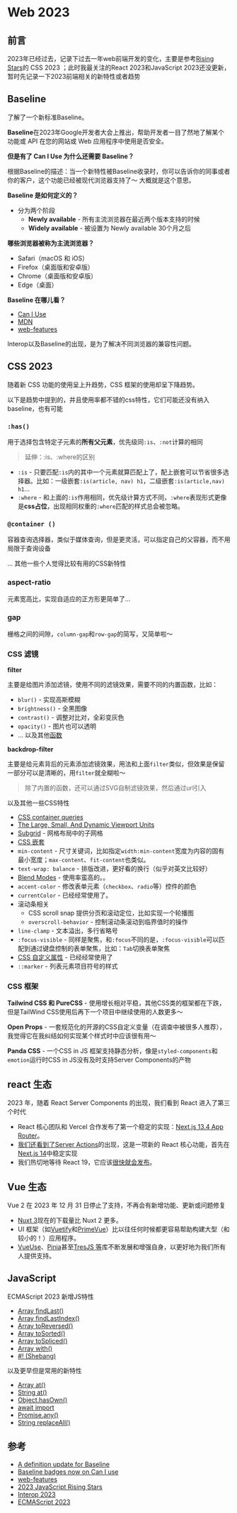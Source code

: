 # Web 2023

## 前言

2023年已经过去，记录下过去一年web前端开发的变化，主要是参考[Rising Stars](https://wpt.fyi/interop-2023)的 CSS 2023 ；此时我最关注的React 2023和JavaScript 2023还没更新，暂时先记录一下2023前端相关的新特性或者趋势

## Baseline

了解了一个新标准Baseline。

**Baseline**在2023年Google开发者大会上推出，帮助开发者一目了然地了解某个功能或 API 在您的网站或 Web 应用程序中使用是否安全。

**但是有了 Can I Use 为什么还需要 Baseline？**

根据Baseline的描述：当一个新特性被Baseline收录时，你可以告诉你的同事或者你的客户，这个功能已经被现代浏览器支持了～ 大概就是这个意思。

**Baseline 是如何定义的？**

- 分为两个阶段
    - **Newly available** - 所有主流浏览器在最近两个版本支持的时候
    - **Widely available** - 被设置为 Newly available 30个月之后

**哪些浏览器被称为主流浏览器？**

- Safari（macOS 和 iOS）
- Firefox（桌面版和安卓版）
- Chrome（桌面版和安卓版）
- Edge（桌面）

**Baseline 在哪儿看？**

- [Can I Use](https://caniuse.com/feed/166)
- [MDN](https://developer.mozilla.org/en-US/blog/baseline-unified-view-stable-web-features/)
- [web-features](https://github.com/web-platform-dx/web-features/tree/main)

Interop以及Baseline的出现，是为了解决不同浏览器的兼容性问题。

## CSS 2023

随着新 CSS 功能的使用呈上升趋势，CSS 框架的使用却呈下降趋势。

以下是趋势中提到的，并且使用率都不错的css特性，它们可能还没有纳入baseline，也有可能

### `:has()`

用于选择包含特定子元素的**所有父元素**，优先级同`:is`、`:not`计算的相同

> 延伸：:is、:where的区别
> 
- `:is` - 只要匹配`:is`内的其中一个元素就算匹配上了，配上嵌套可以节省很多选择器。比如：一级嵌套`:is(article, nav) h1`，二级嵌套`:is(article,nav) h1`…
- `:where` - 和上面的`:is`作用相同，优先级计算方式不同，`:where`表现形式更像是**css占位**，出现相同权重的`:where`匹配的样式总会被忽略。

### `@container ()`

容器查询选择器，类似于媒体查询，但是更灵活，可以指定自己的父容器，而不用局限于查询设备

… 其他一些个人觉得比较有用的CSS新特性

### aspect-ratio

元素宽高比，实现自适应的正方形更简单了…

### gap

栅格之间的间隙，`column-gap`和`row-gap`的简写，又简单啦～

### CSS 滤镜

**filter**

主要是给图片添加滤镜，使用不同的滤镜效果，需要不同的内置函数，比如：

- `blur()` - 实现高斯模糊
- `brightness()` - 全黑图像
- `contrast()` - 调整对比对，全彩变灰色
- `opacity()` - 图片也可以透明
- … 以及其他[函数](https://developer.mozilla.org/zh-CN/docs/Web/CSS/filter#%E5%87%BD%E6%95%B0)

**backdrop-filter**

主要是给元素背后的元素添加滤镜效果，用法和上面`filter`类似，但效果是保留一部分可以是清晰的，用`filter`就全糊啦～

> 除了内置的函数，还可以通过SVG自制滤镜效果，然后通过url引入
> 

以及其他一些CSS特性

- [CSS container queries](https://developer.mozilla.org/en-US/docs/Web/CSS/CSS_containment/Container_queries)
- [The Large, Small, And Dynamic Viewport Units](https://web.dev/viewport-units/)
- [Subgrid](https://developer.mozilla.org/en-US/docs/Web/CSS/CSS_grid_layout/Subgrid) - 网格布局中的子网格
- [CSS 嵌套](https://developer.chrome.com/docs/css-ui/css-nesting?hl=zh-cn)
- `min-content` - 尺寸关键词，比如指定`width:min-content`宽度为内容的固有最小宽度；`max-content`、`fit-content`也类似。
- `text-wrap: balance` - 排版改进，更好看的换行（似乎对英文比较好）
- [Blend Modes](https://developer.mozilla.org/en-US/docs/Web/CSS/blend-mode) - 使用率蛮高的。。
- `accent-color` - 修改表单元素（`checkbox`、`radio`等）控件的颜色
- `currentColor` - 已经经常使用了。
- 滚动条相关
    - CSS scroll snap 提供分页和滚动定位，比如实现一个轮播图
    - `overscroll-behavior` - 控制滚动条滚动到临界值时的操作
- `line-clamp` - 文本溢出，多行省略号
- `:focus-visible` - 同样是聚焦，和`:focus`不同的是，`:focus-visible`可以匹配到通过键盘控制的表单聚焦，比如：`Tab`切换表单聚焦
- [CSS 自定义属性](https://developer.mozilla.org/en-US/docs/Web/CSS/CSS_cascading_variables) - 已经经常使用了
- `::marker` - 列表元素项目符号的样式

### CSS 框架

**Tailwind CSS 和 PureCSS** - 使用增长相对平稳，其他CSS类的框架都在下跌，但是TailWind CSS使用后再下一个项目中继续使用的人数更多～

**Open Props** - 一套规范化的开源的CSS自定义变量（在调查中被很多人推荐），我觉得它在我纠结如何实现某个样式时中应该很有用～

**Panda CSS** - 一个CSS in JS 框架支持静态分析，像是`styled-components`和`emotion`运行时CSS in JS没有及时支持Server Components的产物

## react 生态

2023 年，随着 React Server Components 的出现，我们看到 React 进入了第三个时代

- React 核心团队和 Vercel 合作发布了第一个稳定的实现：[Next.js 13.4 App Router](https://nextjs.org/blog/next-13-4)。
- [我们还看到了Server Actions](https://react.dev/reference/react-dom/components/form#handle-form-submission-with-a-server-action)的出现，这是一项新的 React 核心功能，首先在[Next.js 14](https://nextjs.org/blog/next-14)中稳定实现
- 我们热切地等待 React 19，它应该[很快就会发布](https://twitter.com/acdlite/status/1719474730363662473)。

## Vue 生态

Vue 2 在 2023 年 12 月 31 日停止了支持，不再会有新增功能、更新或问题修复

- [Nuxt 3](https://nuxt.com/)现在的下载量比 Nuxt 2 更多。
- UI 框架（如[Vuetify](https://vuetifyjs.com/en/)和[PrimeVue](https://primevue.org/)）比以往任何时候都更容易帮助构建大型（和较小的！）应用程序。
- [VueUse](https://vueuse.org/)、[Pinia](https://pinia.vuejs.org/)甚至[TresJS 等](https://tresjs.org/)库不断发展和增强自身，以更好地为我们所有人提供支持。

## JavaScript

ECMAScript 2023 新增JS特性

- [Array findLast()](https://www.w3schools.com/js/js_2023.asp#mark_array_findlast)
- [Array findLastIndex()](https://www.w3schools.com/js/js_2023.asp#mark_array_findlastindex)
- [Array toReversed()](https://www.w3schools.com/js/js_2023.asp#mark_array_toreversed)
- [Array toSorted()](https://www.w3schools.com/js/js_2023.asp#mark_array_tosorted)
- [Array toSpliced()](https://www.w3schools.com/js/js_2023.asp#mark_array_tospliced)
- [Array with()](https://www.w3schools.com/js/js_2023.asp#mark_array_with)
- [#! (Shebang)](https://www.w3schools.com/js/js_2023.asp#mark_shebang)

以及更早但是常用的新特性

- [Array at()](https://www.w3schools.com/js/js_2022.asp#mark_array_at)
- [String at()](https://www.w3schools.com/js/js_2022.asp#mark_string_at)
- [Object.hasOwn()](https://www.w3schools.com/js/js_2022.asp#mark_hasown)
- [await import](https://www.w3schools.com/js/js_2022.asp#mark_await_import)
- [Promise.any()](https://www.w3schools.com/js/js_2021.asp#mark_promise_any)
- [String replaceAll()](https://www.w3schools.com/js/js_2021.asp#mark_string_replaceall)

## 参考

- [A definition update for Baseline](https://web.dev/blog/baseline-definition-update?hl=en)
- [Baseline badges now on Can I use](https://caniuse.com/feed/166)
- [web-features](https://github.com/web-platform-dx/web-features/tree/main)
- [2023 JavaScript Rising Stars](https://risingstars.js.org/2023/en)
- [Interop 2023](https://wpt.fyi/interop-2023)
- [ECMAScript 2023](https://www.w3schools.com/js/js_2023.asp)